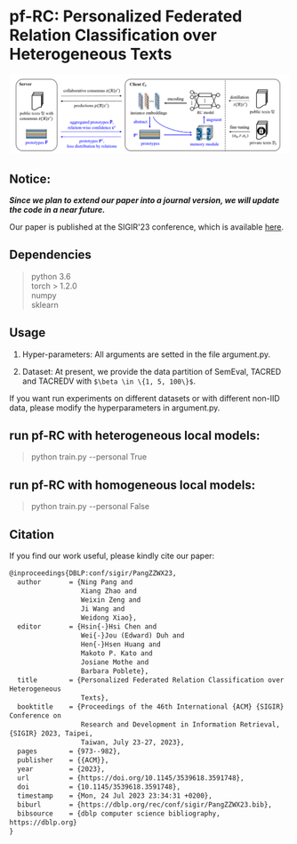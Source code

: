 # pf-RC: Personalized Federated Relation Classification over Heterogeneous Texts
![Arch Diagram](pfrc_arch.png)
## Notice:
***Since we plan to extend our paper into a journal version, we will update the code in a near future.***

Our paper is published at the SIGIR'23 conference, which is available [here](https://dl.acm.org/doi/pdf/10.1145/3539618.3591748). 

## Dependencies
> python 3.6  
> torch > 1.2.0  
> numpy  
> sklearn
> 

## Usage

1. Hyper-parameters: All arguments are setted in the file argument.py. 
   
2. Dataset: At present, we provide the data partition of SemEval, TACRED and TACREDV with `$\beta \in \{1, 5, 100\}$`.

If you want run experiments on different datasets or with different non-IID data, please modify the hyperparameters in argument.py.



## run pf-RC with heterogeneous local models: 
> python train.py --personal True 

## run pf-RC with homogeneous local models: 
> python train.py --personal False

## Citation
If you find our work useful, please kindly cite our paper:

```
@inproceedings{DBLP:conf/sigir/PangZZWX23,
  author       = {Ning Pang and
                  Xiang Zhao and
                  Weixin Zeng and
                  Ji Wang and
                  Weidong Xiao},
  editor       = {Hsin{-}Hsi Chen and
                  Wei{-}Jou (Edward) Duh and
                  Hen{-}Hsen Huang and
                  Makoto P. Kato and
                  Josiane Mothe and
                  Barbara Poblete},
  title        = {Personalized Federated Relation Classification over Heterogeneous
                  Texts},
  booktitle    = {Proceedings of the 46th International {ACM} {SIGIR} Conference on
                  Research and Development in Information Retrieval, {SIGIR} 2023, Taipei,
                  Taiwan, July 23-27, 2023},
  pages        = {973--982},
  publisher    = {{ACM}},
  year         = {2023},
  url          = {https://doi.org/10.1145/3539618.3591748},
  doi          = {10.1145/3539618.3591748},
  timestamp    = {Mon, 24 Jul 2023 23:34:31 +0200},
  biburl       = {https://dblp.org/rec/conf/sigir/PangZZWX23.bib},
  bibsource    = {dblp computer science bibliography, https://dblp.org}
}
```
